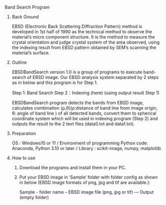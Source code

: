 Band Search Program

1. Back Ground

   EBSD (Electronic Back Scattering Diffraction Pattern) method is developed in 1st half of 1990 as the technical method to observe the material’s micro component structure. It is the method to measure the crystal orientation and judge crystal system of the area observed, using the indexing result from EBSD pattern obtained by SEM’s scanning the material’s surface.

2. Outline

   EBSDBandSearch version 1.0 is a group of programs to execute band-search of EBSD image.
   Our EBSD analysis system separated by 2 steps as in below and this program is for Step 1.

   Step 1: Band Search
   Step 2：Indexing (here) (using output result Step 1)

   EBSDBandSearch program detects the bands from EBSD image, calculates combination (ρ,θ)(ρ:distance of band line from image origin, θ: angle of band line ) of all detected bands, convert them to spherical coordinate system which will be used in indexing program (Step 2) and outputs the result to the 2 text files (data0.txt and data1.txt).

3.	Preparation

  	OS : Windows10 or 11 /
  	Environment of programming Python code: Anaconda, Python 3.10 or later /
  	Library : scikit-image, numpy, matplotlib

5. How to use
   1) Download the programs and install them in your PC.
   2) Put your EBSD image in ‘Sample’ folder with folder config as shown in below (EBSD image formats of png, jpg and tif are available.):

      Sample - folder name – EBSD image file (png, jpg or tif)
                           ― Output (empty folder)

